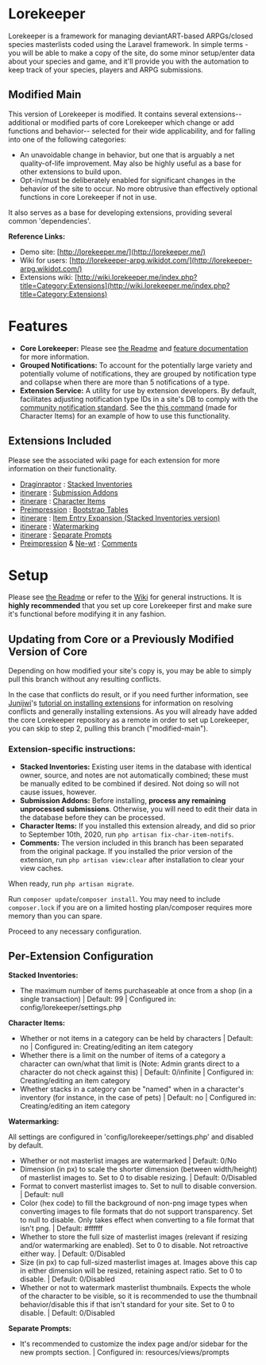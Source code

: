 # Lorekeeper

Lorekeeper is a framework for managing deviantART-based ARPGs/closed species masterlists coded using the Laravel framework. In simple terms - you will be able to make a copy of the site, do some minor setup/enter data about your species and game, and it'll provide you with the automation to keep track of your species, players and ARPG submissions.

## Modified Main

This version of Lorekeeper is modified. It contains several extensions-- additional or modified parts of core Lorekeeper which change or add functions and behavior-- selected for their wide applicability, and for falling into one of the following categories: 
- An unavoidable change in behavior, but one that is arguably a net quality-of-life improvement. May also be highly useful as a base for other extensions to build upon.
- Opt-in/must be deliberately enabled for significant changes in the behavior of the site to occur. No more obtrusive than effectively optional functions in core Lorekeeper if not in use. 

It also serves as a base for developing extensions, providing several common 'dependencies'.

**Reference Links:**
- Demo site: [http://lorekeeper.me/](http://lorekeeper.me/)
- Wiki for users: [http://lorekeeper-arpg.wikidot.com/](http://lorekeeper-arpg.wikidot.com/)
- Extensions wiki: [http://wiki.lorekeeper.me/index.php?title=Category:Extensions](http://wiki.lorekeeper.me/index.php?title=Category:Extensions)

# Features

- **Core Lorekeeper:** Please see [the Readme](https://github.com/corowne/lorekeeper/blob/master/README.md) and [feature documentation](http://lorekeeper-arpg.wikidot.com/) for more information.
- **Grouped Notifications:** To account for the potentially large variety and potentially volume of notifications, they are grouped by notification type and collapse when there are more than 5 notifications of a type.
- **Extension Service:** A utility for use by extension developers. By default, facilitates adjusting notification type IDs in a site's DB to comply with the [community notification standard](http://wiki.lorekeeper.me/index.php?title=Community_Notification_Standard). See the [this command](https://github.com/itinerare/lorekeeper/blob/15f9ba0a750f4a08d1e3e07139ad32a0b3c7fc9f/app/Console/Commands/FixCharItemNotifs.php) (made for Character Items) for an example of how to use this functionality.

## Extensions Included

Please see the associated wiki page for each extension for more information on their functionality.

- [Draginraptor](https://github.com/Draginraptor) : [Stacked Inventories](http://wiki.lorekeeper.me/index.php?title=Extensions:Stacked_Inventories)
- [itinerare](https://github.com/itinerare) : [Submission Addons](http://wiki.lorekeeper.me/index.php?title=Extensions:Submission_Addons)
- [itinerare](https://github.com/itinerare) : [Character Items](http://wiki.lorekeeper.me/index.php?title=Extensions:Character_Items)
- [Preimpression](https://github.com/preimpression) : [Bootstrap Tables](http://wiki.lorekeeper.me/index.php?title=Extensions:Bootstrap_Tables)
- [itinerare](https://github.com/itinerare) : [Item Entry Expansion (Stacked Inventories version)](http://wiki.lorekeeper.me/index.php?title=Extensions:Item_Entry_Expansion)
- [itinerare](https://github.com/itinerare) : [Watermarking](http://wiki.lorekeeper.me/index.php?title=Extensions:Watermarking)
- [itinerare](https://github.com/itinerare) : [Separate Prompts](http://wiki.lorekeeper.me/index.php?title=Extensions:Separate_Prompts)
- [Preimpression](https://github.com/preimpression) & [Ne-wt](https://github.com/Ne-wt) : [Comments](http://wiki.lorekeeper.me/index.php?title=Extensions:Comments)

# Setup

Please see [the Readme](https://github.com/corowne/lorekeeper/blob/master/README.md) or refer to the [Wiki](http://lorekeeper-arpg.wikidot.com/) for general instructions. It is **highly recommended** that you set up core Lorekeeper first and make sure it's functional before modifying it in any fashion.

## Updating from Core or a Previously Modified Version of Core

Depending on how modified your site's copy is, you may be able to simply pull this branch without any resulting conflicts. 

In the case that conflicts do result, or if you need further information, see [Junijwi](https://github.com/juniJwi)'s [tutorial on installing extensions](http://wiki.lorekeeper.me/index.php?title=Tutorial:_Installing_Extensions) for information on resolving conflicts and generally installing extensions. As you will already have added the core Lorekeeper repository as a remote in order to set up Lorekeeper, you can skip to step 2, pulling this branch ("modified-main").

### Extension-specific instructions:

- **Stacked Inventories:** Existing user items in the database with identical owner, source, and notes are not automatically combined; these must be manually edited to be combined if desired. Not doing so will not cause issues, however.
- **Submission Addons:** Before installing, **process any remaining unprocessed submissions**. Otherwise, you will need to edit their data in the database before they can be processed.
- **Character Items:** If you installed this extension already, and did so prior to September 10th, 2020, run `php artisan fix-char-item-notifs`.
- **Comments:** The version included in this branch has been separated from the original package. If you installed the prior version of the extension, run `php artisan view:clear` after installation to clear your view caches.

When ready, run `php artisan migrate`.

Run `composer update`/`composer install`. You may need to include `composer.lock` if you are on a limited hosting plan/composer requires more memory than you can spare.

Proceed to any necessary configuration.

## Per-Extension Configuration

**Stacked Inventories:** 
- The maximum number of items purchaseable at once from a shop (in a single transaction) | Default: 99 | Configured in: config/lorekeeper/settings.php

**Character Items:**
- Whether or not items in a category can be held by characters | Default: no | Configured in: Creating/editing an item category
- Whether there is a limit on the number of items of a category a character can own/what that limit is (Note: Admin grants direct to a character do not check against this) | Default: 0/infinite | Configured in: Creating/editing an item category
- Whether stacks in a category can be "named" when in a character's inventory (for instance, in the case of pets) | Default: no | Configured in: Creating/editing an item category

**Watermarking:**

All settings are configured in 'config/lorekeeper/settings.php' and disabled by default.
- Whether or not masterlist images are watermarked | Default: 0/No
- Dimension (in px) to scale the shorter dimension (between width/height) of masterlist images to. Set to 0 to disable resizing. |  Default: 0/Disabled
- Format to convert masterlist images to. Set to null to disable conversion. | Default: null
- Color (hex code) to fill the background of non-png image types when converting images to file formats that do not support transparency. Set to null to disable. Only takes effect when converting to a file format that isn't png. | Default: #ffffff
- Whether to store the full size of masterlist images (relevant if resizing and/or watermarking are enabled). Set to 0 to disable. Not retroactive either way. | Default: 0/Disabled
- Size (in px) to cap full-sized masterlist images at. Images above this cap in either dimension will be resized, retaining aspect ratio. Set to 0 to disable. | Default: 0/Disabled
- Whether or not to watermark masterlist thumbnails. Expects the whole of the character to be visible, so it is recommended to use the thumbnail behavior/disable this if that isn't standard for your site. Set to 0 to disable. | Default: 0/Disabled

**Separate Prompts:**
- It's recommended to customize the index page and/or sidebar for the new prompts section. | Configured in: resources/views/prompts
